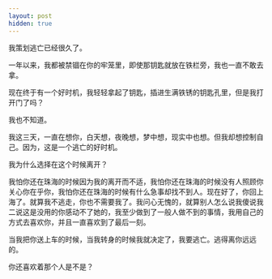 ```yaml
---
layout: post
hidden: true
---
```

我策划逃亡已经很久了。

一年以来，我都被禁锢在你的牢笼里，即使那钥匙就放在铁栏旁，我也一直不敢去拿。

现在终于有一个好时机，我轻轻拿起了钥匙，插进生满铁锈的钥匙孔里，但是我打开门了吗？

我也不知道。

我这三天，一直在想你，白天想，夜晚想，梦中想，现实中也想。但我却想控制自己。因为，这是一个逃亡的好时机。

我为什么选择在这个时候离开？

我怕你还在珠海的时候因为我的离开而不适，我怕你还在珠海的时候没有人照顾你关心你在乎你，我怕你还在珠海的时候有什么急事却找不到人。现在好了，你回上海了。就算我不逃走，你也不需要我了。我问心无愧的，就算别人怎么说我傻说我二说这是没用的你感动不了她的，我至少做到了一般人做不到的事情，我用自己的方式去喜欢你，并且一直喜欢到了最后一刻。

当我把你送上车的时候，当我转身的时候我就决定了，我要逃亡。逃得离你远远的。

你还喜欢着那个人是不是？